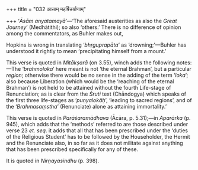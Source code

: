 +++
title = "032 आसाम् महर्षिचर्याणाम्"

+++
‘*Āsām anyatamayā*’—‘The aforesaid austerities as also the *Great
Journey*’ (Medhātithi); so also ‘others.’ There is no difference of
opinion among the commentators, as Buhler makes out,

Hopkins is wrong in translating ‘*bhṛguprapāta*’ as ‘drowning;’—Buhler
has understood it rightly to mean ‘precipitating himself from a mount.’

This verse is quoted in *Mitākṣarā* (on 3.55), winch adds the following
notes:—The ‘*brahmoloka*’ here meant is not ‘the eternal Brahman’, but a
particular *region*; otherwise there would be no sense in the adding of
the term ‘*loka*’; also because Liberation (which would be the ‘reaching
of the eternal Brahman’) is not held to be attained without the fourth
Life-stage of Renunciation; as is clear from the *Śruti* text
(Chāndogya) which speaks of the first three life-stages as
‘*puṇyalokāḥ*’, ‘leading to sacred regions’, and of the
‘*Brahmasaṃstha*’ (Renunciate) alone as attaining immortality.’

This verse is quoted in *Parāśaramādhava* (Ācāra, p. 5.31);—in
*Aparārka* (p. 945), which adds that the ‘methods’ referred to are those
described under verse 23 *et. seq*. it adds that all that has been
prescribed under the ‘duties of the Religious Student’ has to be
followed by the Householder, the Hermit and the Renunciate also, in so
far as it does not militate against anything that has been prescribed
specifically for any of these.

It is quoted in *Nirṇayasindhu* (p. 398).


